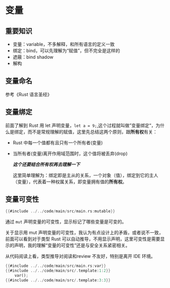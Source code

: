 # 变量

## 重要知识

- 变量：variable，不多解释，和所有语言的定义一致
- 绑定：bind，可以先理解为“赋值”，但不完全是这样的
- 遮蔽：bind shadow
- 解构

## 变量命名

参考《Rust 语言圣经》

## 变量绑定

前面了解到 Rust 用 let 声明变量，`let a = 9;`,这个过程就叫做”变量绑定“，为什么是绑定，而不是常规理解的赋值，这里先总结这两个原则，跟**所有权**有关：

- Rust 中每一个值都有且只有一个所有者(变量)
- 当所有者(变量)离开作用域范围时，这个值将被丢弃(drop)
  
  ***这个还要结合所有权再去理解一下***

  这里简单理解为：绑定即是主从的关系，一个对象（值），绑定到它的主人（变量），代表着一种权属关系，即变量拥有值的**所有权**。

## 变量可变性

```rust
{{#include ../../code/main/src/main.rs:mutable}}
```
通过 `mut` 声明变量的可变性，显示标记了哪些变量是可变的。

关于显示用 mut 声明变量的可变性，我认为有点设计上的矛盾，或者说不一致，前面可以看到对于类型 Rust 可以自动推导，不用显示声明，这里可变性是需要显示的声明，我的理解“变量的可变性”还是与安全关系紧密相关。

从代码阅读上看，类型推导对阅读和review 不友好，特别是离开 IDE 环境。








```rust
{{#include ../../code/main/src/main.rs:var}}
{{#include ../../code/main/src/.template:1:2}}
	var();
{{#include ../../code/main/src/.template:3:3}}
```